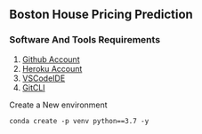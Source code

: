 ## Boston House Pricing Prediction

### Software And Tools Requirements 

1. [Github Account](https://github.com)
2. [Heroku Account](https://heroku.com)
3. [VSCodeIDE](httpps://code.visulstudio.com/)
4. [GitCLI](https://git-scm.com/book/en/v2/Getting-Started-The-Command-Line)

Create a New environment

```
conda create -p venv python==3.7 -y
```